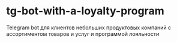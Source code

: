 # tg-bot-with-a-loyalty-program
Telegram bot для клиентов небольших продуктовых компаний с ассортиментом товаров и услуг и программой лояльности
